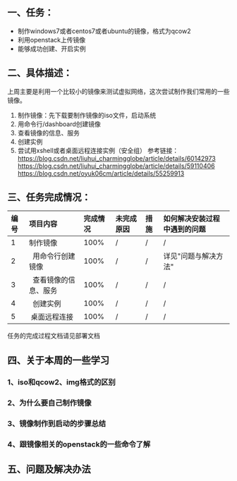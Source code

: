 ## 一、任务：
- 制作windows7或者centos7或者ubuntu的镜像，格式为qcow2
- 利用openstack上传镜像
- 能够成功创建、开启实例

## 二、具体描述：
上周主要是利用一个比较小的镜像来测试虚拟网络，这次尝试制作我们常用的一些镜像。
1. 制作镜像：先下载要制作镜像的iso文件，启动系统
2. 用命令行/dashboard创建镜像
3. 查看镜像的信息、服务
4. 创建实例
5. 尝试用xshell或者桌面远程连接实例（安全组）
参考链接：
https://blog.csdn.net/liuhui_charmingglobe/article/details/60142973
https://blog.csdn.net/liuhui_charmingglobe/article/details/59110406 
https://blog.csdn.net/oyuk06cm/article/details/55259913

## 三、任务完成情况：
| 编号  | 项目内容 | 完成情况  | 未完成原因  | 措施  | 如何解决安装过程中遇到的问题 |
| :--- | :--------| :--------|:------------|:------| :-----------|
| 1    | 制作镜像 |  100%  | / | /| / |
| 2    |   用命令行创建镜像 |  100%  | / |/ | 详见"问题与解决方法" |
| 3    |   查看镜像的信息、服务 | 100%  | / | /| /|
| 4    |   创建实例 | 100% |  / | /| /|
| 5    |  桌面远程连接 | 100% |  / | /| /|
任务的完成过程文档请见部署文档

## 四、关于本周的一些学习
### 1、iso和qcow2、img格式的区别

### 2、为什么要自己制作镜像

### 3、镜像制作到启动的步骤总结

### 4、跟镜像相关的openstack的一些命令了解

## 五、问题及解决办法



